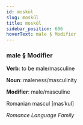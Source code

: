 ```yaml
---
id: moskül
slug: moskül
title: moskül
sidebar_position: 606
hoverText: male § Modifier
---
```


### male § Modifier

**Verb**: to be male/masculine

**Noun**: maleness/masculinity

**Modifier**: male/masculine

Romanian mascul [masˈkul]

*Romance Language Family*
